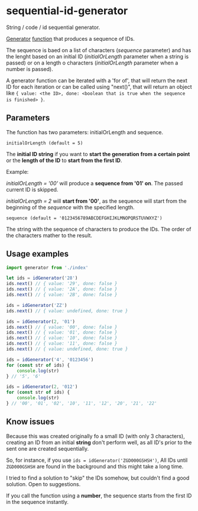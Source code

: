 # sequential-id-generator
String / code / id sequential generator.

[Generator](https://developer.mozilla.org/en-US/docs/Web/JavaScript/Reference/Global_Objects/Generator) [function](https://developer.mozilla.org/en-US/docs/Web/JavaScript/Reference/Statements/function*) that produces a sequence of IDs.

The sequence is baed on a list of characters (_sequence_ parameter) and has the lenght based on an initial ID (_initialOrLength_ parameter when a string is passed) or on a length o characters (_initialOrLength_ parameter when a number is passed).

A generator function can be iterated with a 'for of', that will return the next ID for each iteration or can be called using "next()", that will return an object like `{ value: <the ID>, done: <boolean that is true when the sequence is finished> }`.

## Parameters
The function has two parameters: initialOrLength and sequence.

    initialOrLength (default = 5)

The __initial ID string__ if you want to __start the generation from a certain point__ or the __length of the ID__ to __start from the first ID__.

Example:

_initialOrLength = '00'_ will produce a __sequence from '01' on__. The passed current ID is skipped.

_initialOrLength = 2_ will __start from '00'__, as the sequence will start from the beginning of the _sequence_ with the specified length.

    sequence (default = '0123456789ABCDEFGHIJKLMNOPQRSTUVWXYZ')

The string with the sequence of characters to produce the IDs. The order of the characters mather to the result.

## Usage examples
```typescript
import generator from './index'

let ids = idGenerator('28')
ids.next() // { value: '29', done: false }
ids.next() // { value: '2A', done: false }
ids.next() // { value: '2B', done: false }

ids = idGenerator('ZZ')
ids.next() // { value: undefined, done: true }

ids = idGenerator(2, '01')
ids.next() // { value: '00', done: false }
ids.next() // { value: '01', done: false }
ids.next() // { value: '10', done: false }
ids.next() // { value: '11', done: false }
ids.next() // { value: undefined, done: true }

ids = idGenerator('4', '0123456')
for (const str of ids) {
    console.log(str)
} // '5', '6'

ids = idGenerator(2, '012')
for (const str of ids) {
    console.log(str)
} // '00', '01', '02', '10', '11', '12', '20', '21', '22'
```

## Know issues
Because this was created originally fo a small ID (with only 3 characters), creating an ID from an initial __string__ don't perform well, as all ID's prior to the sent one are created sequentially.

So, for instance, if you use `ids = idGenerator('ZGD000GSHSH')`, All IDs until `ZGD000GSHSH` are found in the background and this might take a long time.

I tried to find a solution to "skip" the IDs somehow, but couldn't find a good solution. Open to suggestions.

If you call the function using a __number__, the sequence starts from the first ID in the sequence instantly.
